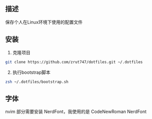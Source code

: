 ## 描述

保存个人在Linux环境下使用的配置文件

## 安装

1. 克隆项目

```bash
git clone https://github.com/zrut747/dotfiles.git ~/.dotfiles
```

2. 执行bootstrap脚本

```bash
zsh ~/.dotfiles/bootstrap.sh
```

## 字体

nvim 部分需要安装 NerdFont，我使用的是 CodeNewRoman NerdFont
